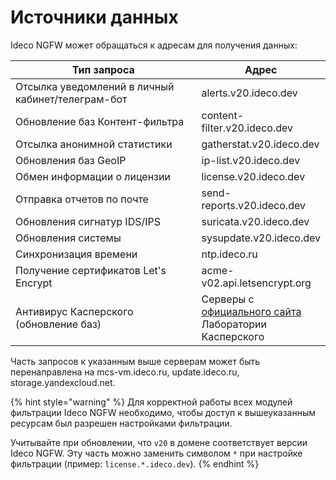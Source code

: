 # Источники данных

Ideco NGFW может обращаться к адресам для получения данных:

<table><thead><tr><th width="300">Тип запроса</th><th>Адрес</th></tr></thead><tbody>
<tr><td>Отсылка уведомлений в личный кабинет/телеграм-бот</td><td>alerts.v20.ideco.dev</td></tr>
<tr><td>Обновление баз Контент-фильтра</td><td>content-filter.v20.ideco.dev</td></tr>
<tr><td>Отсылка анонимной статистики</td><td>gatherstat.v20.ideco.dev</td></tr>
<tr><td>Обновления баз GeoIP</td><td>ip-list.v20.ideco.dev</td></tr>
<tr><td>Обмен информации о лицензии</td><td>license.v20.ideco.dev</td></tr>
<tr><td>Отправка отчетов по почте</td><td>send-reports.v20.ideco.dev</td></tr>
<tr><td>Обновления сигнатур IDS/IPS</td><td>suricata.v20.ideco.dev</td></tr>
<tr><td>Обновления системы</td><td>sysupdate.v20.ideco.dev</td></tr>
<tr><td>Синхронизация времени</td><td>ntp.ideco.ru</td></tr>
<tr><td>Получение сертификатов Let's Encrypt</td><td>acme-v02.api.letsencrypt.org</td></tr>
<tr><td>Антивирус Касперского (обновление баз)</td><td>Серверы с <a href="https://support.kaspersky.ru/common/start/6105">официального сайта</a> Лаборатории Касперского</td></tr>
</tbody></table>

Часть запросов к указанным выше серверам может быть перенаправлена на mcs-vm.ideco.ru, update.ideco.ru, storage.yandexcloud.net.

{% hint style="warning" %}
Для корректной работы всех модулей фильтрации Ideco NGFW необходимо, чтобы доступ к вышеуказанным ресурсам был разрешен настройками фильтрации.

Учитывайте при обновлении, что `v20` в домене соответствует версии Ideco NGFW. Эту часть можно заменить символом `*` при настройке фильтрации (пример: `license.*.ideco.dev`).
{% endhint %}